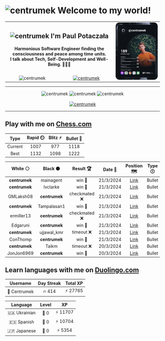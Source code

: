<h1>
  <img
    src="https://emojis.slackmojis.com/emojis/images/1531849430/4246/blob-sunglasses.gif"
    width="30"
    alt="centrumek"
  />
  Welcome to my world!
</h1>

<table>
  <tbody>
    <tr>
      <td align="center" width="70%" colspan="2">
        <h2>
          <img
            src="https://raw.githubusercontent.com/MartinHeinz/MartinHeinz/master/wave.gif"
            width="30px"
            alt="centrumek"
          />
          I'm Paul Potaczała
        </h2>
        <h4>
          Harmonious Software Engineer finding the consciousness and peace among time units.
          <br/>
          I talk about Tech, Self-Development and Well-Being. 🌿🧘🚀
        </h4>
      </td>
      <td width="30%" rowspan="2">
        <a href="https://app.daily.dev/centrumek">
          <img
            src="./devcard.svg"
            alt="centrumek"
          />
        </a>
      </td>
    </tr>
    <tr align="center">
      <td>
        <img
          src="https://komarev.com/ghpvc/?username=centrumek&label=visitors&color=0e75b6&style=flat"
          alt="centrumek"
        >
      </td>
      <td>
        <a href="https://stackoverflow.com/users/14496012/centrumek">
          <img
            src="https://stackoverflow.com/users/flair/14496012.png?theme=dark"
            alt="centrumek"
          >
        </a>
      </td>
    </tr>
  </tbody>
</table>

---
<div align="center">
  <img 
    src="https://github-readme-stats.vercel.app/api?username=centrumek&show_icons=true&count_private=true&theme=dark&hide_border=true&hide=issues,contribs&bg_color=00000000"
    alt="centrumek"
  />
  <img
    src="https://github-readme-stats.vercel.app/api/top-langs/?username=centrumek&layout=compact&hide_border=true&theme=dark&bg_color=00000000&langs_count=6&exclude_repo=air-statistic-app"
    alt="centrumek"
  />
  <img 
    src="https://github-readme-streak-stats.herokuapp.com?user=centrumek&theme=dark&hide_border=true&background=FFFFFF00"
    alt="centrumek"
  />
  <br/>
  <br/>
  <a href="https://www.buymeacoffee.com/centrumek">
    <img
      src="https://cdn.buymeacoffee.com/buttons/v2/default-orange.png"
      height="50"
      width="210"
      alt="centrumek"
    />
  </a>
</div>

---

## Play with me on [Chess.com](https://www.chess.com/member/centrumek)

<div align="center">
<!--START_SECTION:chessStats-->
<!-- Automatically generated with https://github.com/Balastrong/chess-stats-action -->

| Type | Rapid ⏲️ | Blitz ⚡ | Bullet 🔫 |
|:---:|:---:|:---:|:---:|
| Current | 1007 | 977 | 1118 |
| Best | 1132 | 1098 | 1222 |

| White ⚪ | Black ⚫ | Result 🏆 | Date 📅 | Position 🗺️ | Type 🕕 |
|:---:|:---:|:---:|:---:|:---:|:---:|
| **centrumek** | mainagent | win 🥇 | 21/3/2024 | <a href="http://www.ee.unb.ca/cgi-bin/tervo/fen.pl?select=rnbqk1nr/3pppbp/2p3p1/1pP5/pP1P4/P3PN2/1B3PPP/RN1QKB1R b KQkq -">Link</a> | Bullet |
| **centrumek** | lvclarke | win 🥇 | 21/3/2024 | <a href="http://www.ee.unb.ca/cgi-bin/tervo/fen.pl?select=5rk1/3R1ppp/8/3Pp3/8/5rP1/5nKP/2R5 b - -">Link</a> | Bullet |
| GMLaksh08 | **centrumek** | checkmated ❌ | 21/3/2024 | <a href="http://www.ee.unb.ca/cgi-bin/tervo/fen.pl?select=r5kr/pp4pp/3BQ3/8/3P4/8/P4PPP/R5K1 b - -">Link</a> | Bullet |
| **centrumek** | Tampalasan1 | win 🥇 | 21/3/2024 | <a href="http://www.ee.unb.ca/cgi-bin/tervo/fen.pl?select=8/p1k2pp1/N6p/1P6/PKP5/6rn/8/8 b - -">Link</a> | Bullet |
| ermiller13 | **centrumek** | checkmated ❌ | 21/3/2024 | <a href="http://www.ee.unb.ca/cgi-bin/tervo/fen.pl?select=3B4/4R3/3pkbQ1/4p3/3PPp1p/5N1P/PPP2P2/2K5 b - -">Link</a> | Bullet |
| Edgaruni | **centrumek** | win 🥇 | 21/3/2024 | <a href="http://www.ee.unb.ca/cgi-bin/tervo/fen.pl?select=2k2r2/ppp5/8/3r3K/4Pq2/8/PP4P1/R7 w - -">Link</a> | Bullet |
| **centrumek** | ujjawal_kmr | timeout ❌ | 21/3/2024 | <a href="http://www.ee.unb.ca/cgi-bin/tervo/fen.pl?select=8/8/8/8/6k1/7p/6p1/6K1 w - -">Link</a> | Bullet |
| ConThomp | **centrumek** | win 🥇 | 21/3/2024 | <a href="http://www.ee.unb.ca/cgi-bin/tervo/fen.pl?select=8/R7/Pp4kp/3B2p1/8/7P/4n1P1/R5K1 w - -">Link</a> | Bullet |
| **centrumek** | Taikm | timeout ❌ | 20/3/2024 | <a href="http://www.ee.unb.ca/cgi-bin/tervo/fen.pl?select=1R6/8/2k5/p5r1/1p6/1K6/8/8 w - -">Link</a> | Bullet |
| JonJon6969 | **centrumek** | win 🥇 | 20/3/2024 | <a href="http://www.ee.unb.ca/cgi-bin/tervo/fen.pl?select=3n3Q/pkp5/1pR5/8/4P3/P2P4/BPP3P1/1K2q3 w - -">Link</a> | Bullet |

<!--END_SECTION:chessStats-->
</div>

## Learn languages with me on [Duolingo.com](https://www.duolingo.com/profile/Centrumek)

<div align="center">
<!--START_SECTION:duolingoStats-->
<!-- Automatically generated with https://github.com/centrumek/duolingo-readme-stats-->

| Username | Day Streak | Total XP |
|:---:|:---:|:---:|
| 👤 Centrumek | 🔥 414 | ⚡ 27765 |

| Language | Level | XP |
|:---:|:---:|:---:|
| 🇺🇦 Ukrainian | 👑 0 | ⚡ 11707 |
| 🇪🇸 Spanish | 👑 0 | ⚡ 10704 |
| 🇯🇵 Japanese | 👑 0 | ⚡ 5354 |

<!--END_SECTION:duolingoStats-->
</div>
<!--
**centrumek/centrumek** is a ✨ _special_ ✨ repository because its `README.md` (this file) appears on your GitHub profile.

Here are some ideas to get you started:

- 🔭 I’m currently working on ...
- 🌱 I’m currently learning ...
- 👯 I’m looking to collaborate on ...
- 🤔 I’m looking for help with ...
- 💬 Ask me about ...
- 📫 How to reach me: ...
- 😄 Pronouns: ...
- ⚡ Fun fact: ...
-->
